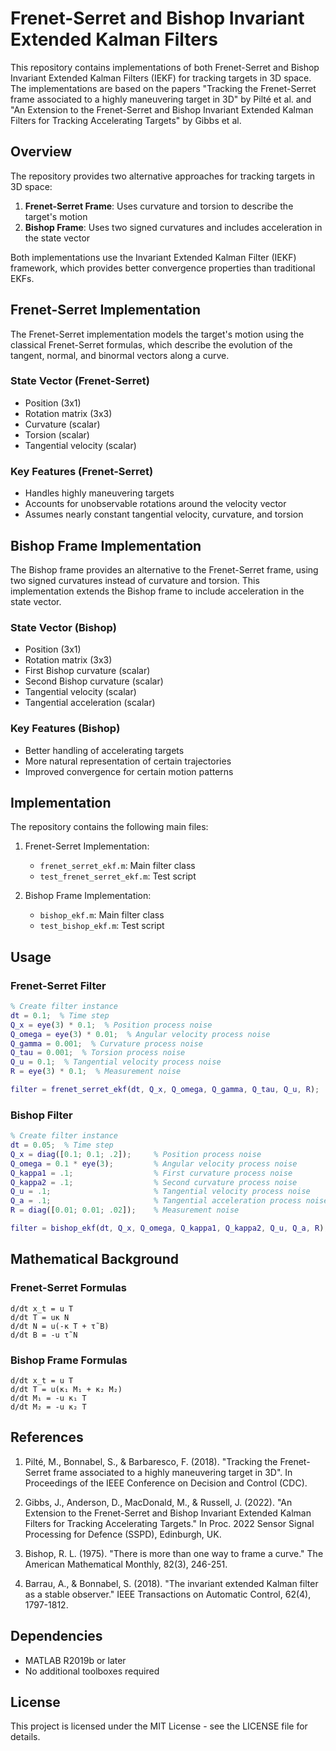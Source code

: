 # Frenet-Serret and Bishop Invariant Extended Kalman Filters

This repository contains implementations of both Frenet-Serret and Bishop Invariant Extended Kalman Filters (IEKF) for tracking targets in 3D space. The implementations are based on the papers "Tracking the Frenet-Serret frame associated to a highly maneuvering target in 3D" by Pilté et al. and "An Extension to the Frenet-Serret and Bishop Invariant Extended Kalman Filters for Tracking Accelerating Targets" by Gibbs et al.

## Overview

The repository provides two alternative approaches for tracking targets in 3D space:

1. **Frenet-Serret Frame**: Uses curvature and torsion to describe the target's motion
2. **Bishop Frame**: Uses two signed curvatures and includes acceleration in the state vector

Both implementations use the Invariant Extended Kalman Filter (IEKF) framework, which provides better convergence properties than traditional EKFs.

## Frenet-Serret Implementation

The Frenet-Serret implementation models the target's motion using the classical Frenet-Serret formulas, which describe the evolution of the tangent, normal, and binormal vectors along a curve.

### State Vector (Frenet-Serret)
- Position (3x1)
- Rotation matrix (3x3)
- Curvature (scalar)
- Torsion (scalar)
- Tangential velocity (scalar)

### Key Features (Frenet-Serret)
- Handles highly maneuvering targets
- Accounts for unobservable rotations around the velocity vector
- Assumes nearly constant tangential velocity, curvature, and torsion

## Bishop Frame Implementation

The Bishop frame provides an alternative to the Frenet-Serret frame, using two signed curvatures instead of curvature and torsion. This implementation extends the Bishop frame to include acceleration in the state vector.

### State Vector (Bishop)
- Position (3x1)
- Rotation matrix (3x3)
- First Bishop curvature (scalar)
- Second Bishop curvature (scalar)
- Tangential velocity (scalar)
- Tangential acceleration (scalar)

### Key Features (Bishop)
- Better handling of accelerating targets
- More natural representation of certain trajectories
- Improved convergence for certain motion patterns

## Implementation

The repository contains the following main files:

1. Frenet-Serret Implementation:
   - `frenet_serret_ekf.m`: Main filter class
   - `test_frenet_serret_ekf.m`: Test script

2. Bishop Frame Implementation:
   - `bishop_ekf.m`: Main filter class
   - `test_bishop_ekf.m`: Test script

## Usage

### Frenet-Serret Filter
```matlab
% Create filter instance
dt = 0.1;  % Time step
Q_x = eye(3) * 0.1;  % Position process noise
Q_omega = eye(3) * 0.01;  % Angular velocity process noise
Q_gamma = 0.001;  % Curvature process noise
Q_tau = 0.001;  % Torsion process noise
Q_u = 0.1;  % Tangential velocity process noise
R = eye(3) * 0.1;  % Measurement noise

filter = frenet_serret_ekf(dt, Q_x, Q_omega, Q_gamma, Q_tau, Q_u, R);
```

### Bishop Filter
```matlab
% Create filter instance
dt = 0.05;  % Time step
Q_x = diag([0.1; 0.1; .2]);     % Position process noise
Q_omega = 0.1 * eye(3);         % Angular velocity process noise
Q_kappa1 = .1;                  % First curvature process noise
Q_kappa2 = .1;                  % Second curvature process noise
Q_u = .1;                       % Tangential velocity process noise
Q_a = .1;                       % Tangential acceleration process noise
R = diag([0.01; 0.01; .02]);    % Measurement noise

filter = bishop_ekf(dt, Q_x, Q_omega, Q_kappa1, Q_kappa2, Q_u, Q_a, R);
```

## Mathematical Background

### Frenet-Serret Formulas
```
d/dt x_t = u T
d/dt T = uκ N
d/dt N = u(-κ T + τ̃ B)
d/dt B = -u τ̃ N
```

### Bishop Frame Formulas
```
d/dt x_t = u T
d/dt T = u(κ₁ M₁ + κ₂ M₂)
d/dt M₁ = -u κ₁ T
d/dt M₂ = -u κ₂ T
```

## References

1. Pilté, M., Bonnabel, S., & Barbaresco, F. (2018). "Tracking the Frenet-Serret frame associated to a highly maneuvering target in 3D". In Proceedings of the IEEE Conference on Decision and Control (CDC).

2. Gibbs, J., Anderson, D., MacDonald, M., & Russell, J. (2022). "An Extension to the Frenet-Serret and Bishop Invariant Extended Kalman Filters for Tracking Accelerating Targets." In Proc. 2022 Sensor Signal Processing for Defence (SSPD), Edinburgh, UK.

3. Bishop, R. L. (1975). "There is more than one way to frame a curve." The American Mathematical Monthly, 82(3), 246-251.

4. Barrau, A., & Bonnabel, S. (2018). "The invariant extended Kalman filter as a stable observer." IEEE Transactions on Automatic Control, 62(4), 1797-1812.

## Dependencies

- MATLAB R2019b or later
- No additional toolboxes required

## License

This project is licensed under the MIT License - see the LICENSE file for details. 